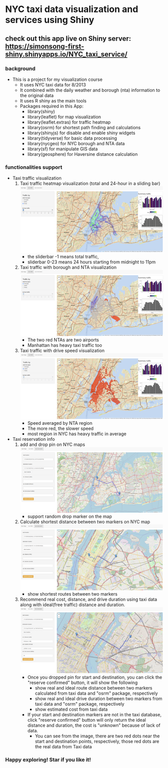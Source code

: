 # NYC taxi data visualization and services using Shiny

## check out this app live on Shiny server: https://simonsong-first-shiny.shinyapps.io/NYC_taxi_service/


### background
* This is a project for my visualization course
    - It uses NYC taxi data for 8/2013
    - It combined with the daily weather and borough (nta) information to the original data
    - It uses R shiny as the main tools
    - Packages required in this App:
        * library(shiny)
        * library(leaflet) for map visualization
        * library(leaflet.extras) for traffic heatmap
        * library(osrm) for shortest path finding and calculations
        * library(shinyjs) for disable and enable shiny widgets
        * library(tidyverse) for basic data processing
        * library(nycgeo) for NYC borough and NTA data
        * library(sf) for manipulate GIS data
        * library(geosphere) for Haversine distance calculation

### functionalities support 
* Taxi traffic visualization
    1. Taxi traffic heatmap visualization (total and 24-hour in a sliding bar)
    ![heatmap](img/heatmap.png)
        - the sliderbar -1 means total traffic,
        - sliderbar 0-23 means 24 hours starting from midnight to 11pm
    2. Taxi traffic with borough and NTA visualization 
    ![borough](img/nta.png)
        - The two red NTAs are two airports
        - Manhattan has heavy taxi traffic too 
    3. Taxi traffic with drive speed visualization
    ![speed](img/speed.png)
        - Speed averaged by NTA region
        - The more red, the slower speed
        - most region in NYC has heavy traffic in average
* Taxi reservation info
    1. add and drop pin on NYC maps
    ![pin](img/add_drop_pin.png)
        - support random drop marker on the map
    2. Calculate shortest distance between two markers on NYC map
    ![shortest](img/shortest_path.png)
        - show shortest routes between two markers
    3. Recommend real cost, distance, and drive duration using taxi data along with ideal(free traffic) distance and duration.
    ![cost](img/cost_calc.png)
        - Once you dropped pin for start and destination, you can click the "reserve confirmed" button, it will show the following
            * show real and ideal route distance between two markers calculated from taxi data and "osrm" package, respectively 
            * show real and ideal drive duration between two markers from taxi data and "osrm" package, respectively
            * show estimated cost from taxi data
        - If your start and destination markers are not in the taxi database, click "reserve confirmed" button will only return the ideal distance and duration, the cost is "unknown" because of lack of data.
            * You can see from the image, there are two red dots near the start and destination points, respectively, those red dots are the real data from Taxi data

### Happy exploring! Star if you like it!
